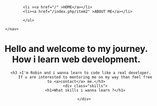 
<!DOCTYPE html>
<html lang="en">
    
<head>
    <meta charset="UTF-8">
    <meta http-equiv="X-UA-Compatible" content="IE=edge">
    <meta name="viewport" content="width=, initial-scale=1.0">
    <title>Robin's journey</title>
    <link rel="stylesheet" href="style.css">
    <link rel="preconnect" href="https://fonts.googleapis.com">
<link rel="preconnect" href="https://fonts.gstatic.com" crossorigin>
<link href="https://fonts.googleapis.com/css2?family=Anek+Bangla&family=Montserrat:ital,wght@1,100&display=swap" rel="stylesheet"> 
</head>
    
<body>
<div class="menu">
    <nav>
        <ul class="nav menu">
            
            <li ><a href="/" >HOME</a></li>
            <li><a href="/index.php/item2" >ABOUT ME</a></li>
 
            </ul>
            
    </nav>
</div>
    <header>
    <h1>Hello and welcome to my journey. How i learn web development.</h1>
    
        <h3 >I'm Robin and i wanna learn to code like a real developer.
            If u are interested to mentoring me on my way than feel free to <a>contact</a> me.</h3>
            <div class="skills">
            <h1>What skills i wanna learn ?</h1>
        
           </div>
   
        
    
</header>
</body>
</html>
